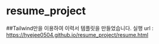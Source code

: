 # resume_project
##Tailwind만을 이용하여 이력서 템플릿을 만들었습니다.
실행 url : https://hyejee0504.github.io/resume_project/resume.html
